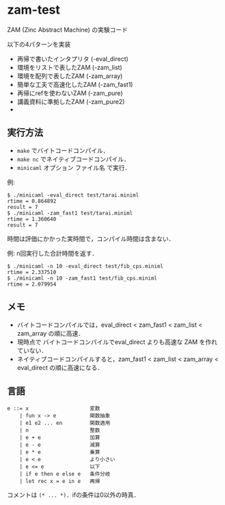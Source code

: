 # zam-test
ZAM (Zinc Abstract Machine) の実験コード

以下の4パターンを実装
- 再帰で書いたインタプリタ (-eval_direct)
- 環境をリストで表したZAM (-zam_list)
- 環境を配列で表したZAM (-zam_array)
- 簡単な工夫で高速化したZAM (-zam_fast1)
- 再帰にrefを使わないZAM (-zam_pure)
- 講義資料に準拠したZAM (-zam_pure2)
- 
## 実行方法
- `make` でバイトコードコンパイル．
- `make nc` でネイティブコードコンパイル．
- `minicaml` オプション ファイル名 で実行．

例:
```
$ ./minicaml -eval_direct test/tarai.miniml 
rtime = 0.864892
result = 7
$ ./minicaml -zam_fast1 test/tarai.miniml 
rtime = 1.360640
result = 7
```
時間は評価にかかった実時間で，コンパイル時間は含まない．

例: n回実行した合計時間を返す．
```
$ ./minicaml -n 10 -eval_direct test/fib_cps.miniml 
rtime = 2.337510
$ ./minicaml -n 10 -zam_fast1 test/fib_cps.miniml 
rtime = 2.079954
```

## メモ
- バイトコードコンパイルでは，eval_direct < zam_fast1 < zam_list < zam_array の順に高速．
- 現時点で バイトコードコンパイルでeval_direct よりも高速な ZAM を作れていない．
- ネイティブコードコンパイルすると，zam_fast1 < zam_list < zam_array < eval_direct の順に高速になる．

## 言語
```
e ::= x                    変数
    | fun x -> e           関数抽象
    | e1 e2 ... en         関数適用
    | n                    整数
    | e + e                加算
    | e - e                減算
    | e * e                乗算
    | e < e                より小さい
    | e <= e               以下
    | if e then e else e   条件分岐
    | let rec x = e in e   再帰
```
コメントは `(* ... *)`．ifの条件は0以外の時真．
